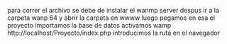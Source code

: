 para correr el archivo se debe de instalar el wanmp server 
despus ir a la carpeta wanp 64 y abrir la carpeta en wwww
luego pegamos en esa el proyecto
importamos la base de datos
activamos wamp 
http://localhost/Proyecto/index.php introducimos la ruta en el navegador
